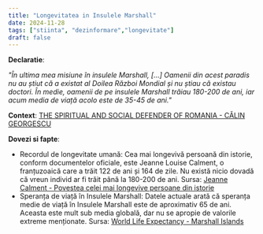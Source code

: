 ```yaml
---
title: "Longevitatea in Insulele Marshall"
date: 2024-11-28
tags: ["stiinta", "dezinformare","longevitate"]
draft: false
---
```


**Declaratie**: 

*"În ultima mea misiune în insulele Marshall, [...] Oamenii din acest paradis nu au știut că a existat al Doilea Război Mondial și nu știau că existau doctori. În medie, oamenii de pe insulele Marshall trăiau 180-200 de ani, iar acum media de viață acolo este de 35-45 de ani."*


**Context**: [THE SPIRITUAL AND SOCIAL DEFENDER OF ROMANIA - CĂLIN GEORGESCU](https://www.youtube.com/watch?v=ctwNUYShvL0&t=1964s)

**Dovezi si fapte**: 
- Recordul de longevitate umană:
Cea mai longevivă persoană din istorie, conform documentelor oficiale, este Jeanne Louise Calment, o franțuzoaică care a trăit 122 de ani și 164 de zile. Nu există nicio dovadă că vreun individ ar fi trăit până la 180-200 de ani.
Sursa: [Jeanne Calment - Povestea celei mai longevive persoane din istorie](https://3dots.ro/povesti-de-viata/jeanne-calment-cea-mai-longeviva-persoana-din-istorie-5772.html)
- Speranța de viață în Insulele Marshall:
Datele actuale arată că speranța medie de viață în Insulele Marshall este de aproximativ 65 de ani. Aceasta este mult sub media globală, dar nu se apropie de valorile extreme menționate.
Sursa: [World Life Expectancy - Marshall Islands](https://www.worldlifeexpectancy.com/ro/world-health-review/marshall-islands-vs-new-zealand )

